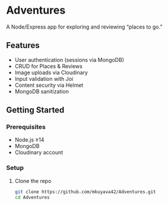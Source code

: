 # Adventures

A Node/Express app for exploring and reviewing “places to go.”

## Features

- User authentication (sessions via MongoDB)
- CRUD for Places & Reviews
- Image uploads via Cloudinary
- Input validation with Joi
- Content security via Helmet
- MongoDB sanitization

## Getting Started

### Prerequisites

- Node.js ≥14
- MongoDB
- Cloudinary account

### Setup

1. Clone the repo  
   ```bash
   git clone https://github.com/mkuyava42/Adventures.git
   cd Adventures
